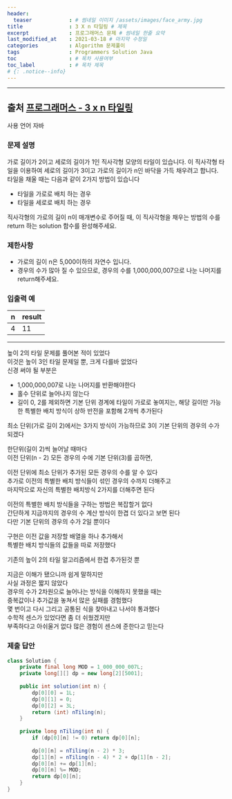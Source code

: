 ```yaml
---
header:
  teaser            : # 썸네일 이미지 /assets/images/face_army.jpg
title               : 3 X n 타일링 # 제목
excerpt             : 프로그래머스 문제 # 썸네일 한줄 요약
last_modified_at    : 2021-03-18 # 마지막 수정일
categories          : Algorithm 문제풀이
tags                : Programmers Solution Java
toc                 : # 목차 사용여부
toc_label           : # 목차 제목
# {: .notice--info}
---
```


---
## 출처 [프로그래머스 - 3 x n 타일링](https://programmers.co.kr/learn/courses/30/lessons/12902)

사용 언어 자바

### 문제 설명
가로 길이가 2이고 세로의 길이가 1인 직사각형 모양의 타일이 있습니다. 이 직사각형 타일을 이용하여 세로의 길이가 3이고 가로의 길이가 n인 바닥을 가득 채우려고 합니다. 타일을 채울 때는 다음과 같이 2가지 방법이 있습니다

- 타일을 가로로 배치 하는 경우
- 타일을 세로로 배치 하는 경우  

직사각형의 가로의 길이 n이 매개변수로 주어질 때, 이 직사각형을 채우는 방법의 수를 return 하는 solution 함수를 완성해주세요.

### 제한사항
- 가로의 길이 n은 5,000이하의 자연수 입니다.
- 경우의 수가 많아 질 수 있으므로, 경우의 수를 1,000,000,007으로 나눈 나머지를 return해주세요.

### 입출력 예
| n   | result |
| --- | ------ |
| 4   | 11     |

---

높이 2의 타일 문제를 풀어본 적이 있었다  
이것은 높이 3인 타일 문제일 뿐, 크게 다를바 없었다  
신경 써야 될 부분은
- 1,000,000,007로 나눈 나머지를 반환해야한다
- 홀수 단위로 늘어나지 않는다
- 길이 0, 2를 제외하면 기본 단위 경계에 타일이 가로로 놓여지는, 해당 길이만 가능한 특별한 배치 방식이 상하 반전을 포함해 2개씩 추가된다

최소 단위(가로 길이 2)에서는 3가지 방식이 가능하므로 3이 기본 단위의 경우의 수가 되겠다  

한단위(길이 2)씩 늘어날 때마다  
이전 단위(n - 2) 모든 경우의 수에 기본 단위(3)를 곱하면,  

이전 단위에 최소 단위가 추가된 모든 경우의 수를 알 수 있다  
추가로 이전의 특별한 배치 방식들이 섞인 경우의 수까지 더해주고  
마지막으로 자신의 특별한 배치방식 2가지를 더해주면 된다  


이전의 특별한 배치 방식들을 구하는 방법은 복잡할거 없다  
간단하게 지금까지의 경우의 수 계산 방식이 한겹 더 있다고 보면 된다  
다만 기본 단위의 경우의 수가 2일 뿐이다  

구현은 이전 값을 저장할 배열을 하나 추가해서  
특별한 배치 방식들의 값들을 따로 저장했다  

기존의 높이 2의 타일 알고리즘에서 한겹 추가된것 뿐  

지금은 이해가 됐으니까 쉽게 말하지만  
사실 과정은 짧지 않았다  
경우의 수가 2차원으로 늘어나는 방식을 이해하지 못했을 때는  
중복값이나 추가값을 놓쳐서 많은 실패를 경험했다  
몇 번이고 다시 그리고 공통된 식을 찾아내고 나서야 통과했다  
수학적 센스가 있었다면 좀 더 쉬웠겠지만  
부족하다고 아쉬울거 없다 많은 경험이 센스에 준한다고 믿는다


### 제출 답안

```java
class Solution {
    private final long MOD = 1_000_000_007L;
    private long[][] dp = new long[2][5001];
    
    public int solution(int n) {
        dp[0][0] = 1L;
        dp[0][1] = 0;
        dp[0][2] = 3L;
        return (int) nTiling(n);
    }
    
    private long nTiling(int n) {
        if (dp[0][n] != 0) return dp[0][n];
        
        dp[0][n] = nTiling(n - 2) * 3;
        dp[1][n] = nTiling(n - 4) * 2 + dp[1][n - 2];
        dp[0][n] += dp[1][n];
        dp[0][n] %= MOD;
        return dp[0][n];
    }
}
```
